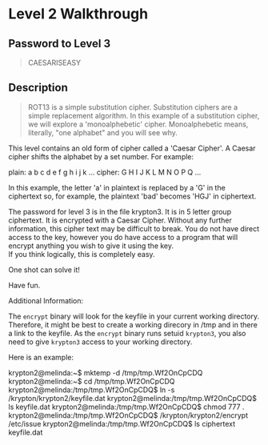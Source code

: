 # Level 2 Walkthrough

## Password to Level 3
> CAESARISEASY

## Description
> ROT13 is a simple substitution cipher.
Substitution ciphers are a simple replacement algorithm.  In this example
of a substitution cipher, we will explore a 'monoalphebetic' cipher.
Monoalphebetic means, literally, "one alphabet" and you will see why.

This level contains an old form of cipher called a 'Caesar Cipher'.
A Caesar cipher shifts the alphabet by a set number.  For example:

plain:	a b c d e f g h i j k ...
cipher:	G H I J K L M N O P Q ...

In this example, the letter 'a' in plaintext is replaced by a 'G' in the
ciphertext so, for example, the plaintext 'bad' becomes 'HGJ' in ciphertext.

The password for level 3 is in the file krypton3.  It is in 5 letter
group ciphertext.  It is encrypted with a Caesar Cipher.  Without any 
further information, this cipher text may be difficult to break.  You do 
not have direct access to the key, however you do have access to a program 
that will encrypt anything you wish to give it using the key.  
If you think logically, this is completely easy.

One shot can solve it!

Have fun.

Additional Information:

The `encrypt` binary will look for the keyfile in your current working
directory. Therefore, it might be best to create a working direcory in /tmp
and in there a link to the keyfile. As the `encrypt` binary runs setuid
`krypton3`, you also need to give `krypton3` access to your working directory.

Here is an example:

krypton2@melinda:~$ mktemp -d
/tmp/tmp.Wf2OnCpCDQ
krypton2@melinda:~$ cd /tmp/tmp.Wf2OnCpCDQ
krypton2@melinda:/tmp/tmp.Wf2OnCpCDQ$ ln -s /krypton/krypton2/keyfile.dat
krypton2@melinda:/tmp/tmp.Wf2OnCpCDQ$ ls
keyfile.dat
krypton2@melinda:/tmp/tmp.Wf2OnCpCDQ$ chmod 777 .
krypton2@melinda:/tmp/tmp.Wf2OnCpCDQ$ /krypton/krypton2/encrypt /etc/issue
krypton2@melinda:/tmp/tmp.Wf2OnCpCDQ$ ls
ciphertext  keyfile.dat